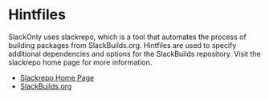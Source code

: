 # Hintfiles

SlackOnly uses slackrepo, which is a tool that automates the process of
building packages from SlackBuilds.org.  Hintfiles are used to specify
additional dependencies and options for the SlackBuilds repository.
Visit the slackrepo home page for more information.

* [Slackrepo Home Page](https://idlemoor.github.io/slackrepo/index.html)
* [SlackBuilds.org](http://slackbuilds.org/)
